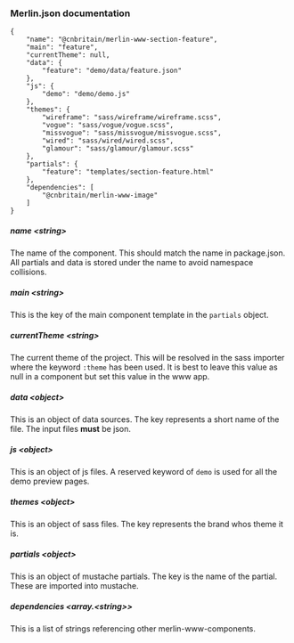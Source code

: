 ### Merlin.json documentation

```
{
    "name": "@cnbritain/merlin-www-section-feature",
    "main": "feature",
    "currentTheme": null,
    "data": {
        "feature": "demo/data/feature.json"
    },
    "js": {
        "demo": "demo/demo.js"
    },
    "themes": {
        "wireframe": "sass/wireframe/wireframe.scss",
        "vogue": "sass/vogue/vogue.scss",
        "missvogue": "sass/missvogue/missvogue.scss",
        "wired": "sass/wired/wired.scss",
        "glamour": "sass/glamour/glamour.scss"
    },
    "partials": {
        "feature": "templates/section-feature.html"
    },
    "dependencies": [
        "@cnbritain/merlin-www-image"
    ]
}
```

##### name \<string>

The name of the component. This should match the name in package.json. All partials and data is stored under the name to avoid namespace collisions.

##### main \<string>

This is the key of the main component template in the `partials`  object.

##### currentTheme \<string>

The current theme of the project. This will be resolved in the sass importer where the keyword `:theme` has been used. It is best to leave this value as null in a component but set this value in the www app.

##### data \<object>

This is an object of data sources. The key represents a short name of the file. The input files **must** be json.

##### js \<object>

This is an object of js files. A reserved keyword of `demo` is used for all the demo preview pages.

##### themes \<object>

This is an object of sass files. The key represents the brand whos theme it is.

##### partials \<object>

This is an object of mustache partials. The key is the name of the partial.  These are imported into mustache.

##### dependencies \<array.\<string>>

This is a list of strings referencing other merlin-www-components.